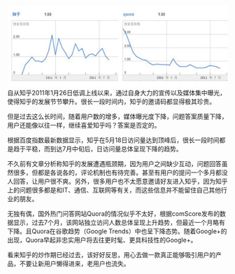 <img src="/blog/images/zhihu.jpg"/>
自从知乎2011年1月26日低调上线以来，通过自身大力的宣传以及媒体集中曝光，使得知乎的发展节节攀升。很长一段时间内，知乎的邀请码都显得极其珍贵。



但是过去这么长时间，随着用户数的增多，媒体曝光度下降，问题答案质量下降，用户还能像以往一样，继续喜爱知乎吗？答案是否定的。



根据百度指数最新数据显示，知乎在5月18日访问量达到顶峰后，很长一段时间都是趋于平稳，而到达7月中旬后，日访问量总体呈现下降的趋势。



不久前有文章分析称知乎的发展遭遇瓶颈期，因为用户之间缺少互动，问题回答虽然很多，但都是各说各的，评论机制也有待完善。甚至有用户的提问一个多月都没人回答，让用户很不爽。另外，很多用户也不太愿意邀请好友进入知乎，因为知乎上的问题很多都是和IT、通信、互联网等有关，而这些信息并不能留住自己其他行业的朋友。



无独有偶，国外热门问答网站Quora的情况似乎不太好，根据comScore发布的数据显示，过去7个月，该网站独立访问人数总体呈现上升趋势，但最近一个月略有下降。且Quora在谷歌趋势（Google Trends）中也呈下降态势。随着Google+的出现，Quora早起非忠实用户将去往更时髦、更具科技性的Google+。



看来知乎的炒作期已经过去，该好好反思，用心去做一款真正能够吸引用户的产品，不要让新用户懒得进来，老用户也流失。
